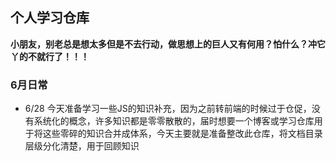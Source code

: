 ## 个人学习仓库

**小朋友，别老总是想太多但是不去行动，做思想上的巨人又有何用？怕什么？冲它丫的不就行了！！！**


### 6月日常

- 6/28 今天准备学习一些JS的知识补充，因为之前转前端的时候过于仓促，没有系统化的概念，许多知识都是零零散散的，届时想要一个博客或学习仓库用于将这些零碎的知识合并成体系，今天主要就是准备整改此仓库，将文档目录层级分化清楚，用于回顾知识

